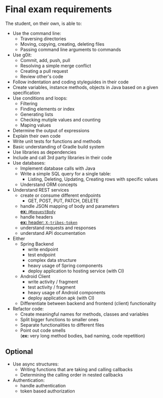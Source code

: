 # Final exam requirements

The student, on their own, is able to:

 -  Use the command line:
     -  Traversing directories
     -  Moving, copying, creating, deleting files
     -  Passing command line arguments to commands
 -  Use g0it:
     -  Commit, add, push, pull
     -  Resolving a simple merge conflict
     -  Creating a pull request
     -  Review other's code
 -  Follow indentation and coding styleguides in their code
 -  Create variables, instance methods, objects in Java based on a given specification
 -  Use conditions and loops:
     -  Filtering
     -  Finding elements or index
     -  Generating lists
     -  Checking mutiple values and counting
     -  Maping values
 -  Determine the output of expressions
 -  Explain their own code
 -  Write unit tests for functions and methods
 -  Basic understanding of Gradle build system
 -  Use libraries as dependencies
 -  Include and call 3rd party libraries in their code
 -  Use databases:
     -  Implement database calls with Java
     -  Write a simple SQL query for a single table:
         -  Listing, Deleting, Updating, Creating rows with specific values
     -  Understand ORM concepts
 -  Understand REST services
     -  create or consume different endpoints
         -  GET, POST, PUT, PATCH, DELETE
     -  handle JSON mapping of body and parameters  
       [**ex:** `@RequestBody`](https://github.com/greenfox-academy/serpentine-tribes-backend/blob/6e08b1fcb50e34fec3539a53639870d5345fccf5/src/main/java/com/greenfox/tribesoflagopus/backend/controller/RegistrationController.java#L41)
     -  handle headers  
       [**ex:** header: `X-tribes-token`](https://github.com/greenfox-academy/serpentine-tribes-backend/blob/2eaabe562da054cc8d1e2f25a004cb5068552729/src/main/java/com/greenfox/tribesoflagopus/backend/controller/TroopController.java#L41)
     -  understand requests and responses
     -  understand API documentation
 -  Either
     -  Spring Backend
         -  write endpoint
         -  test endpoint
         -  complex data structure
         -  heavy usage of Spring components
         -  deploy application to hosting service (with CI)
     - Android Client
         -  write activity / fragment
         -  test activity / fragment
         -  heavy usage of Android components
         -  deploy application apk (with CI)
     - Differentiate between backend and frontend (client) functionality
 -  Refactor code:
     -  Create meaningful names for methods, classes and variables
     -  Split bigger functions to smaller ones
     -  Separate functionalities to different files
     -  Point out code smells  
       (**ex:** very long method bodies, bad naming, code repetition)

## Optional

 -  Use async structures:
     -  Writing functions that are taking and calling callbacks
     -  Determining the calling order in nested callbacks
 -  Authentication:
     -  handle authentication
     -  token based authorization

